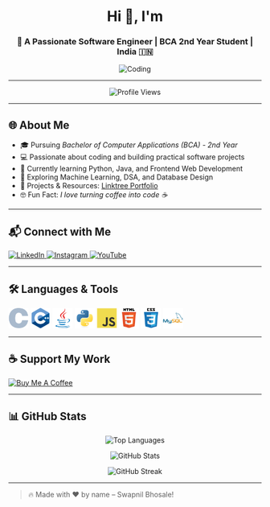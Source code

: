 <!-- 🎨 Custom Banner -->


<!-- ✨ Greetings -->
<h1 align="center">Hi 👋, I'm </h1>
<h3 align="center">🚀 A Passionate Software Engineer | BCA 2nd Year Student | India 🇮🇳</h3>

<p align="center">
  <img src="https://user-images.githubusercontent.com/55389276/140866485-8fb1c876-9a8f-4d6a-98dc-08c4981eaf70.gif" alt="Coding" width="400"/>
</p>

---

<p align="center">
  <img src="https://komarev.com/ghpvc/?username=Shraddha&label=Profile%20Views&color=0e75b6&style=flat" alt="Profile Views"/>
</p>

---

## 🌐 About Me

- 🎓 Pursuing *Bachelor of Computer Applications (BCA) - 2nd Year*
- 💻 Passionate about coding and building practical software projects
- 🔭 Currently learning Python, Java, and Frontend Web Development
- 🌱 Exploring Machine Learning, DSA, and Database Design
- 📂 Projects & Resources: [Linktree Portfolio](https://linktr.ee/simplified_learner)
- 🤓 Fun Fact: *I love turning coffee into code ☕*

---

## 📬 Connect with Me

<p align="left">
  <a href="https://www.linkedin.com/in/YOUR-LINKEDIN-USERNAME" target="_blank">
    <img src="https://img.shields.io/badge/-LinkedIn-blue?style=for-the-badge&logo=linkedin" alt="LinkedIn"/>
  </a>
  <a href="https://instagram.com/simplified_learner" target="_blank">
    <img src="https://img.shields.io/badge/-Instagram-E4405F?style=for-the-badge&logo=instagram&logoColor=white" alt="Instagram"/>
  </a>
  <a href="https://www.youtube.com/@YOURCHANNEL" target="_blank">
    <img src="https://img.shields.io/badge/-YouTube-red?style=for-the-badge&logo=youtube&logoColor=white" alt="YouTube"/>
  </a>
</p>

---

## 🛠️ Languages & Tools

<p align="left">
  <img src="https://raw.githubusercontent.com/devicons/devicon/master/icons/c/c-original.svg" alt="C" width="40" height="40"/>
  <img src="https://raw.githubusercontent.com/devicons/devicon/master/icons/cplusplus/cplusplus-original.svg" alt="C++" width="40" height="40"/>
  <img src="https://raw.githubusercontent.com/devicons/devicon/master/icons/java/java-original.svg" alt="Java" width="40" height="40"/>
  <img src="https://raw.githubusercontent.com/devicons/devicon/master/icons/python/python-original.svg" alt="Python" width="40" height="40"/>
  <img src="https://raw.githubusercontent.com/devicons/devicon/master/icons/javascript/javascript-original.svg" alt="JavaScript" width="40" height="40"/>
  <img src="https://raw.githubusercontent.com/devicons/devicon/master/icons/html5/html5-original-wordmark.svg" alt="HTML5" width="40" height="40"/>
  <img src="https://raw.githubusercontent.com/devicons/devicon/master/icons/css3/css3-original-wordmark.svg" alt="CSS3" width="40" height="40"/>
  <img src="https://raw.githubusercontent.com/devicons/devicon/master/icons/mysql/mysql-original-wordmark.svg" alt="MySQL" width="40" height="40"/>
</p>

---

## ☕ Support My Work

<p align="left">
  <a href="https://www.buymeacoffee.com/simplified" target="_blank">
    <img src="https://cdn.buymeacoffee.com/buttons/v2/default-yellow.png" height="50" width="210" alt="Buy Me A Coffee"/>
  </a>
</p>

---

## 📊 GitHub Stats

<p align="center">
  <img src="https://github-readme-stats.vercel.app/api/top-langs?username=name&show_icons=true&locale=en&layout=compact&theme=tokyonight" alt="Top Languages"/>
</p>

<p align="center">
  <img src="https://github-readme-stats.vercel.app/api?username=name&show_icons=true&locale=en&theme=tokyonight" alt="GitHub Stats"/>
</p>

<p align="center">
  <img src="https://github-readme-streak-stats.herokuapp.com/?user=name&theme=tokyonight" alt="GitHub Streak"/>
</p>

---

> 🔥 Made with ❤️ by name – Swapnil Bhosale!

